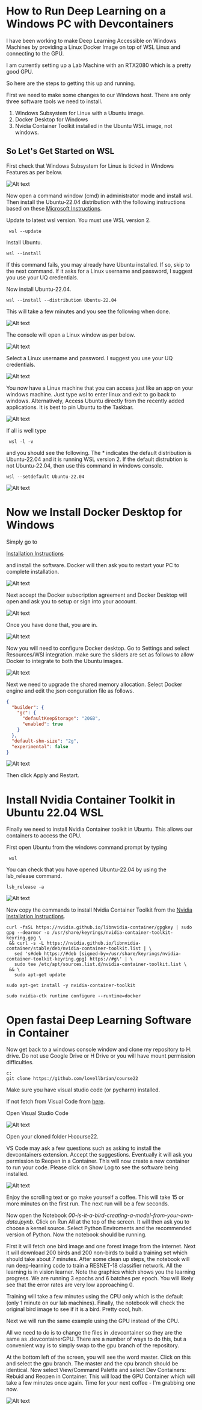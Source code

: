 # How to Run Deep Learning on a Windows PC with Devcontainers

I have been working to make Deep Learning Accessible on Windows Machines by providing a Linux Docker Image on top of WSL Linux and connecting to the GPU.

I am currently setting up a Lab Machine with an RTX2080 which is a pretty good GPU.

So here are the steps to getting this up and running.

First we need to make some changes to our Windows host.  There are only three software tools we need to install.

1. Windows Subsystem for Linux with a Ubuntu image.
2. Docker Desktop for Windows
3. Nvidia Container Toolkit installed in the Ubuntu WSL image, not windows. 

## So Let's Get Started on WSL

First check that Windows Subsystem for Linux is ticked in Windows Features as per below.

![Alt text](/images/image.png)

Now open a command window (cmd) in administrator mode and install wsl.  Then install the Ubuntu-22.04 distribution with the following instructions based on these [Microsoft Instructions](https://learn.microsoft.com/en-us/windows/wsl/install).

Update to latest wsl version. You must use WSL version 2.

```console
 wsl --update
 ```
 Install Ubuntu.

 ```console
 wsl --install
 ```
 If this command fails, you may already have Ubuntu installed. If so, skip to the next command. If it asks for a Linux username and password, I suggest you use your UQ credentials. 

Now install Ubuntu-22.04.

 ```console
 wsl --install --distribution Ubuntu-22.04
 ```

 This will take a few minutes and you see the following when done.

 ![Alt text](/images/image-1.png)

The console will open a Linux window as per below.

![Alt text](/images/image-2.png)

Select a Linux username and password.  I suggest you use your UQ credentials. 
 
![Alt text](/images/image-3.png)

You now have a Linux machine that you can access just like an app on your windows machine.  Just type wsl to enter linux and exit to go back to windows. Alternatively, Access Ubuntu directly from the recently added applications. It is best to pin Ubuntu to the Taskbar. 

![Alt text](/images/image-4.png)

If all is well type 
```console
 wsl -l -v
 ```

 and you should see the following.  The * indicates the default distribution is Ubuntu-22.04 and it is running WSL version 2.   If the default distrubtion is not Ubuntu-22.04, then use this command in windows console.

 ```console
 wsl --setdefault Ubuntu-22.04
 ```

![Alt text](/images/image-9.png)

# Now we Install Docker Desktop for Windows

Simply go to

[Installation Instructions](https://docs.docker.com/desktop/install/windows-install/)

and install the software. Docker will then ask you to restart your PC to complete installation. 

![Alt text](/images/image-5.png)

Next accept the Docker subscription agreement and Docker Desktop will open and ask you to setup or sign into your account.

![Alt text](/images/image-6.png)

Once you have done that, you are in.

![Alt text](/images/image-8.png)

Now you will need to configure Docker desktop. Go to Settings and select Resources/WSl integration. make sure the sliders are set as follows to allow Docker to integrate to both the Ubuntu images. 

![Alt text](/images/image-10.png)

Next we need to upgrade the shared memory allocation. Select Docker engine and edit the json conguration file as follows.

```json
{
  "builder": {
    "gc": {
      "defaultKeepStorage": "20GB",
      "enabled": true
    }
  },
  "default-shm-size": "2g",
  "experimental": false
}
```

![Alt text](/images/image-11.png)

Then click Apply and Restart.


# Install Nvidia Container Toolkit in Ubuntu 22.04 WSL

Finally we need to install Nvidia Container toolkit in Ubuntu.  This allows our containers to access the GPU. 

First open Ubuntu from the windows command prompt by typing

```console
 wsl
 ```

 You can check that you have opened Ubuntu-22.04 by using the lsb_release command.

 ```console
 lsb_release -a
 ```

 ![Alt text](/images/image-12.png)

 Now copy the commands to install Nvidia Container Toolkit from the [Nvidia Installation Instructions](https://docs.nvidia.com/datacenter/cloud-native/container-toolkit/latest/install-guide.html).


 
 ```console
 curl -fsSL https://nvidia.github.io/libnvidia-container/gpgkey | sudo gpg --dearmor -o /usr/share/keyrings/nvidia-container-toolkit-keyring.gpg \
  && curl -s -L https://nvidia.github.io/libnvidia-container/stable/deb/nvidia-container-toolkit.list | \
    sed 's#deb https://#deb [signed-by=/usr/share/keyrings/nvidia-container-toolkit-keyring.gpg] https://#g\' | \
    sudo tee /etc/apt/sources.list.d/nvidia-container-toolkit.list \
  && \
    sudo apt-get update
 
 ```

 ```console
 sudo apt-get install -y nvidia-container-toolkit
 ```

 ```console
 sudo nvidia-ctk runtime configure --runtime=docker
 ```

 # Open fastai Deep Learning Software in Container

 Now get back to a windows console window and clone my repository to H: drive.  Do not use Google Drive or H Drive or you will have mount permission difficulties. 

 ```console
 c:
 git clone https://github.com/lovellbrian/course22
 ```
 Make sure you have visual studio code (or pycharm) installed. 

 If not fetch from Visual Code from [here](https://code.visualstudio.com/download).

 Open Visual Studio Code 

 ![Alt text](/images/image-13.png)

Open your cloned folder H:course22.

VS Code may ask a few questions such as asking to install the devcontainers extension. Accept the suggestions. Eventually it will ask you permission to Reopen in a Container.  This will now create a new container to run your code.  Please click on Show Log to see the software being installed. 

![Alt text](/images/image-16.png)

Enjoy the scrolling text or go make yourself a coffee.  This will take 15 or more minutes on the first run.  The next run will be a few seconds. 

Now open the Notebook *00-is-it-a-bird-creating-a-model-from-your-own-data.ipynb*.
Click on Run All at the top of the screen.  It will then ask you to choose a kernel source.  Select Python Enviroments and the recommended version of Python.  Now the notebook should be running. 

First it will fetch one bird image and one forest image from the internet.  Next it will download 200 birds and 200 non-birds to build a training set which should take about 7 minutes. After some clean up steps, the notebook will run deep-learning code to train a RESNET-18 classifier network.  All the learning is in vision learner. Note the graphics which shows you the learning progress. We are running 3 epochs and 6 batches per epoch. You will likely see that the error rates are very low approaching 0.  

Training will take a few minutes using the CPU only which is the default (only 1 minute on our lab machines).  Finally, the notebook will check the original bird image to see if it is a bird.  Pretty cool, huh.

Next we will run the same example using the GPU instead of the CPU. 

All we need to do is to change the files in .devcontainer so they are the same as .devcontainerGPU.   There are a number of ways to do this, but a convenient way is to simply swap to the gpu branch of the repository. 

At the bottom left of the screen, you will see the word master.  Click on this and select the gpu branch.  The master and the cpu branch should be identical. Now select View/Command Palette and select Dev Containers: Rebuid and Reopen in Container.  This will load the GPU Container which will take a few minutes once again.  Time for your next coffee -  I'm grabbing one now. 

![Alt text](/images/image-17.png)